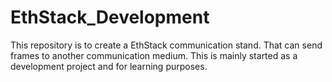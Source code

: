 # EthStack_Development
This repository is to create a EthStack communication stand. That can send frames to another communication medium. This is mainly started as a development project and for learning purposes.
